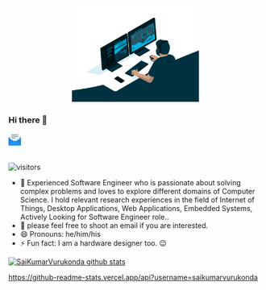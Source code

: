 <center>
  <img height=60% width=50% src = "./code.gif">
</center>

### Hi there 👋 
<a href="mailto:saikumarvurukonda@gmail.com">
<img width=5% src = "./email.png" />
</a> <br /> <br />

 
 <a>![visitors](https://visitor-badge.glitch.me/badge?page_id=Saikumarvurukonda.Saikumarvurukonda)</a>
 <br />

- 🔭 Experienced Software Engineer who is passionate about solving complex problems and loves to explore different domains of Computer Science. I hold relevant research experiences in the field of Internet of Things, Desktop Applications, Web Applications, Embedded Systems, Actively Looking for Software Engineer role..
- 🌱 please feel free to shoot an email if you are interested.
- 😄 Pronouns: he/him/his
- ⚡ Fun fact: I am a hardware designer too. 😉

<!---
- 👯 I’m looking to collaborate on ...
- 🤔 I’m looking for help with .....
- 💬 Ask me about ...  
--->

[![SaiKumarVurukonda github stats](https://github-readme-stats.vercel.app/api?username=saikumarvurukonda&count_private=true&include_all_commits=true&theme=radical)](https://github.com/saikumarvurukonda?tab=repositories)


<a>https://github-readme-stats.vercel.app/api?username=saikumarvurukonda</a>
